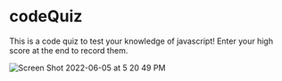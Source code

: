 # codeQuiz

This is a code quiz to test your knowledge of javascript! Enter your high score at the end to record them. 

![Screen Shot 2022-06-05 at 5 20 49 PM](https://user-images.githubusercontent.com/96636056/172071105-71af891b-0b7e-4c0e-b5f8-1d5e6163bc49.png)
